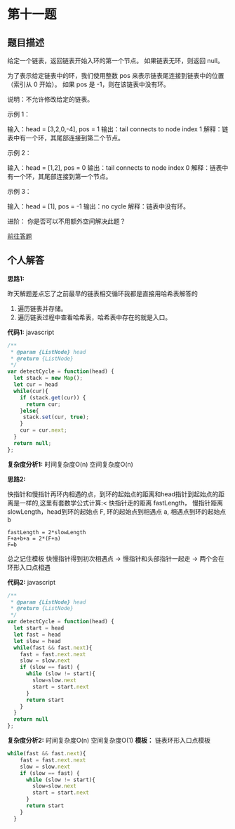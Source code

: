 # 第十一题
## 题目描述
给定一个链表，返回链表开始入环的第一个节点。 如果链表无环，则返回 null。

为了表示给定链表中的环，我们使用整数 pos 来表示链表尾连接到链表中的位置（索引从 0 开始）。 如果 pos 是 -1，则在该链表中没有环。

说明：不允许修改给定的链表。
 

示例 1：

输入：head = [3,2,0,-4], pos = 1
输出：tail connects to node index 1
解释：链表中有一个环，其尾部连接到第二个节点。

示例 2：

输入：head = [1,2], pos = 0
输出：tail connects to node index 0
解释：链表中有一个环，其尾部连接到第一个节点。

示例 3：

输入：head = [1], pos = -1
输出：no cycle
解释：链表中没有环。

进阶：
你是否可以不用额外空间解决此题？

[前往答题](https://github.com/leetcode-pp/91alg-2/issues/34)

## 个人解答

**思路1:**

昨天解题差点忘了之前最早的链表相交循环我都是直接用哈希表解答的
1. 遍历链表并存储。
2. 遍历链表过程中查看哈希表，哈希表中存在的就是入口。

**代码1:**
javascript
``` javascript
/**
 * @param {ListNode} head
 * @return {ListNode}
 */
var detectCycle = function(head) {
  let stack = new Map();
  let cur = head
  while(cur){
    if (stack.get(cur)) {
      return cur;
    }else{
     stack.set(cur, true);
    }
    cur = cur.next;
  }
  return null;
};
```

**复杂度分析1:**
时间复杂度O(n)
空间复杂度O(n)

**思路2:**

快指针和慢指针再环内相遇的点，到环的起始点的距离和head指针到起始点的距离是一样的,这里有套数学公式计算:<
快指针走的距离 fastLength， 慢指针距离 slowLength，head到环的起始点 F, 环的起始点到相遇点 a, 相遇点到环的起始点 b
```
fastLength = 2*slowLength
F+a+b+a = 2*(F+a)
F=b
```
总之记住模板  快慢指针得到初次相遇点 -> 慢指针和头部指针一起走 -> 两个会在环形入口点相遇

**代码2:**
javascript
``` javascript
/**
 * @param {ListNode} head
 * @return {ListNode}
 */
var detectCycle = function(head) {
  let start = head
  let fast = head
  let slow = head
  while(fast && fast.next){
    fast = fast.next.next
    slow = slow.next
    if (slow == fast) {
      while (slow != start){
        slow=slow.next
        start = start.next
      }
      return start
    }
  }
  return null
};
```

**复杂度分析2:**
时间复杂度O(n)
空间复杂度O(1)
**模板：** 
链表环形入口点模板
``` javascript
while(fast && fast.next){
    fast = fast.next.next
    slow = slow.next
    if (slow == fast) {
      while (slow != start){
        slow=slow.next
        start = start.next
      }
      return start
    }
  }
```